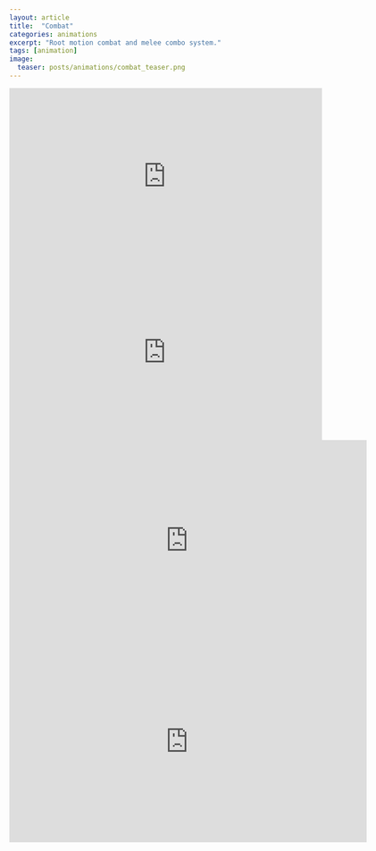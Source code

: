```yaml
---
layout: article
title:  "Combat"
categories: animations
excerpt: "Root motion combat and melee combo system."
tags: [animation]
image:
  teaser: posts/animations/combat_teaser.png
---
```


<iframe width="560" height="315" src="https://www.youtube.com/embed/U9y2TMrS6DE" frameborder="0" allow="accelerometer; autoplay; encrypted-media; gyroscope; picture-in-picture" allowfullscreen></iframe>

<iframe width="560" height="315" src="https://www.youtube.com/embed/k51DKROQuMU" frameborder="0" allow="accelerometer; autoplay; encrypted-media; gyroscope; picture-in-picture" allowfullscreen></iframe>

<iframe src="https://player.vimeo.com/video/334469512" width="640" height="360" frameborder="0" allow="autoplay; fullscreen" allowfullscreen></iframe>

<iframe src="https://player.vimeo.com/video/334487233" width="640" height="360" frameborder="0" allow="autoplay; fullscreen" allowfullscreen></iframe>
